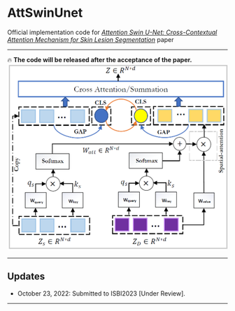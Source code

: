 # AttSwinUnet
Official implementation code for [_Attention Swin U-Net: Cross-Contextual Attention Mechanism for Skin Lesion Segmentation_]() paper

---
:fire: __The code will be released after the acceptance of the paper.__
![Proposed Model](./images/proposed_method_v2.png)

---

## Updates
- October 23, 2022: Submitted to ISBI2023 [Under Review].
---

